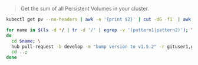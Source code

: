 > Get the sum of all Persistent Volumes in your cluster.

```zsh
kubectl get pv --no-headers | awk -e '{print $2}' | cut -dG -f1  | awk '{s+=$1} END {print s}'
```


```zsh
for name in $(ls -d */ | tr -d '/' | egrep -v '(pattern1|pattern2)'); \
do
  cd $name; \
  hub pull-request -b develop -m "bump version to v1.5.2" -r gituser1,gituser2 -a gituser1,gituser2 -l "Priority: High";
  cd ..;
done
```
